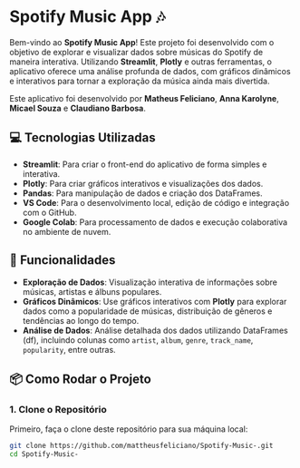 # Spotify Music App 🎶

Bem-vindo ao **Spotify Music App**! Este projeto foi desenvolvido com o objetivo de explorar e visualizar dados sobre músicas do Spotify de maneira interativa. Utilizando **Streamlit**, **Plotly** e outras ferramentas, o aplicativo oferece uma análise profunda de dados, com gráficos dinâmicos e interativos para tornar a exploração da música ainda mais divertida.

Este aplicativo foi desenvolvido por **Matheus Feliciano**, **Anna Karolyne**, **Micael Souza** e **Claudiano Barbosa**.

## 💻 Tecnologias Utilizadas

- **Streamlit**: Para criar o front-end do aplicativo de forma simples e interativa.
- **Plotly**: Para criar gráficos interativos e visualizações dos dados.
- **Pandas**: Para manipulação de dados e criação dos DataFrames.
- **VS Code**: Para o desenvolvimento local, edição de código e integração com o GitHub.
- **Google Colab**: Para processamento de dados e execução colaborativa no ambiente de nuvem.

## 🚀 Funcionalidades

- **Exploração de Dados**: Visualização interativa de informações sobre músicas, artistas e álbuns populares.
- **Gráficos Dinâmicos**: Use gráficos interativos com **Plotly** para explorar dados como a popularidade de músicas, distribuição de gêneros e tendências ao longo do tempo.
- **Análise de Dados**: Análise detalhada dos dados utilizando DataFrames (df), incluindo colunas como `artist`, `album`, `genre`, `track_name`, `popularity`, entre outras.
  
## 📦 Como Rodar o Projeto

### 1. **Clone o Repositório**

Primeiro, faça o clone deste repositório para sua máquina local:

```bash
git clone https://github.com/mattheusfeliciano/Spotify-Music-.git
cd Spotify-Music-
